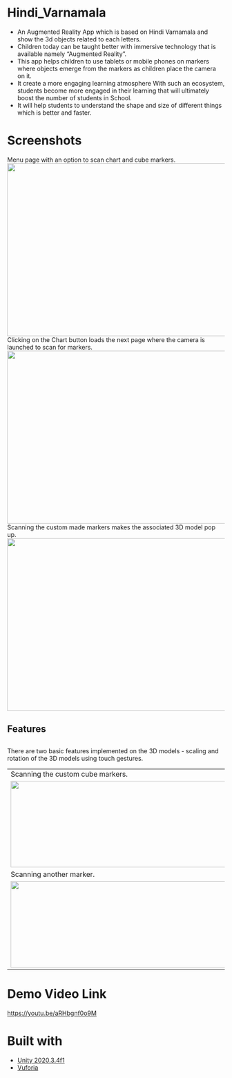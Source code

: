 
# Hindi_Varnamala
- An Augmented Reality App which is based on Hindi Varnamala and show the 3d objects related to each letters.
- 	Children today can be taught better with immersive technology that is available namely “Augmented Reality”. 
- 	This app helps children to use tablets or mobile phones  on markers where objects emerge from the markers as children place the camera on it. 
- It create a more engaging learning atmosphere With such an ecosystem, students become more engaged in their learning that will ultimately boost the number of students in School.
- It will help students to understand the shape and size of different things which is better and faster.


# Screenshots
 <figcaption> Menu page with an option to scan chart and cube markers.</figcaption>
<img src="https://user-images.githubusercontent.com/98106477/177988653-b9a174ac-5bbc-42b4-ba00-9bf2cc51ac99.jpg "  width="700" height="400">
 <figcaption> Clicking on the Chart button loads the next page where the camera is launched to scan for markers. </figcaption>
<img src ="https://user-images.githubusercontent.com/98106477/177988675-c372d060-4454-42cb-95e8-cad2e7eaf26f.jpg" width ="700" height="400">
 <figcaption>Scanning the custom made markers makes the associated 3D model pop up. </figcaption>
<img src ="https://user-images.githubusercontent.com/98106477/177989569-b364a307-22f4-4536-aba7-b0964c6dfd6d.jpg" width = "700" height ="400">
<table>
<h2><b> Features </b><h2>
<tr> There are two basic features implemented on the 3D models - scaling and rotation of the 3D models using touch gestures. </tr>
  <tr>
    <td>Scanning the custom cube markers.</td>
     <td> Scaling the 3D model using touch gestures.</td>
     
  </tr>
  <tr>
    <td><img src ="https://user-images.githubusercontent.com/98106477/177988587-59707c7a-7f6a-4757-a591-165cc1eef944.jpg" width =" 500" height= "200"> </td>
    <td><img src ="https://user-images.githubusercontent.com/98106477/177988627-7b246528-97a3-4fb5-bc68-922d87faf873.jpg" width =" 500" height= "200"></td>
   
  </tr>
  <tr>
    <td>Scanning another marker.</td>
     <td> Rotating the 3D model using touch gestures.</td>
     
  </tr>
  <tr>
    <td><img src ="https://user-images.githubusercontent.com/98106477/177989549-4a8f54a0-b8cc-4c11-87bc-963c9bd226f0.jpg" width ="500" height="200" > </td>
   <td><img src ="https://user-images.githubusercontent.com/98106477/177989560-f8192947-0a56-41c4-be1a-c599e889cec3.jpg" width ="500" height="200"></td>
   
  </tr>
 </table>




# Demo Video Link
https://youtu.be/aRHbgnf0o9M





# Built with
- [Unity 2020.3.4f1](https://unity.com/)
- [Vuforia](https://developer.vuforia.com/)
